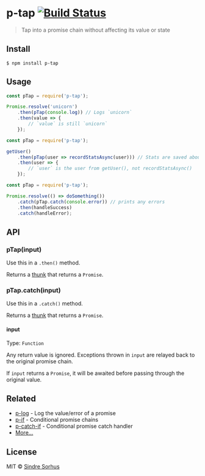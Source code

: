 # p-tap [![Build Status](https://travis-ci.org/sindresorhus/p-tap.svg?branch=master)](https://travis-ci.org/sindresorhus/p-tap)

> Tap into a promise chain without affecting its value or state


## Install

```
$ npm install p-tap
```


## Usage

```js
const pTap = require('p-tap');

Promise.resolve('unicorn')
	.then(pTap(console.log)) // Logs `unicorn`
	.then(value => {
		// `value` is still `unicorn`
	});
```

```js
const pTap = require('p-tap');

getUser()
	.then(pTap(user => recordStatsAsync(user))) // Stats are saved about `user` async before the chain continues
	.then(user => {
		// `user` is the user from getUser(), not recordStatsAsync()
	});
```

```js
const pTap = require('p-tap');

Promise.resolve(() => doSomething())
	.catch(pTap.catch(console.error)) // prints any errors
	.then(handleSuccess)
	.catch(handleError);
```


## API

### pTap(input)

Use this in a `.then()` method.

Returns a [thunk](https://en.m.wikipedia.org/wiki/Thunk) that returns a `Promise`.

### pTap.catch(input)

Use this in a `.catch()` method.

Returns a [thunk](https://en.m.wikipedia.org/wiki/Thunk) that returns a `Promise`.

#### input

Type: `Function`

Any return value is ignored. Exceptions thrown in `input` are relayed back to the original promise chain.

If `input` returns a `Promise`, it will be awaited before passing through the original value.


## Related

- [p-log](https://github.com/sindresorhus/p-log) - Log the value/error of a promise
- [p-if](https://github.com/sindresorhus/p-if) - Conditional promise chains
- [p-catch-if](https://github.com/sindresorhus/p-catch-if) - Conditional promise catch handler
- [More…](https://github.com/sindresorhus/promise-fun)


## License

MIT © [Sindre Sorhus](https://sindresorhus.com)
